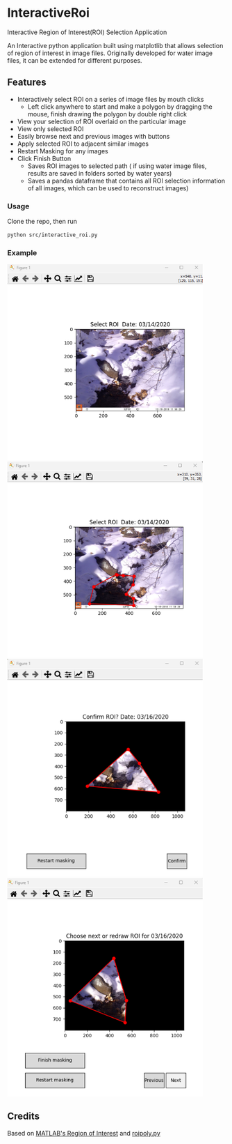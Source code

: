 # InteractiveRoi
Interactive Region of Interest(ROI) Selection Application

An Interactive python application built using matplotlib that allows selection of region of interest in image files. Originally developed for water image files, it can be extended for different purposes.

## Features
- Interactively select ROI on a series of image files by mouth clicks
  - Left click anywhere to start and make a polygon by dragging the mouse, finish drawing the polygon by double right click
- View your selection of ROI overlaid on the particular image
- View only selected ROI
- Easily browse next and previous images with buttons
- Apply selected ROI to adjacent similar images
- Restart Masking for any images
- Click Finish Button
  - Saves ROI images to selected path ( if using water image files, results are saved in folders sorted by water years)
  - Saves a pandas dataframe that contains all ROI selection information of all images, which can be used to reconstruct images)

### Usage
Clone the repo, then run 
```Bash
python src/interactive_roi.py
```
### Example
<img src = "example/img_1.png" width ="450" /><img src = "example/img_2.png" width ="450" />
<img src = "example/img_3.png" width ="450" /><img src = "example/img_4.png" width ="450" />

## Credits
Based on [MATLAB's Region of Interest](https://www.mathworks.com/help/images/ref/roipoly.html) and [roipoly.py](https://github.com/jdoepfert/roipoly.py)
